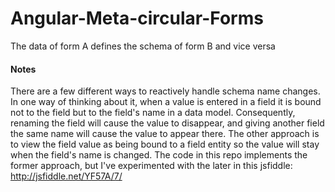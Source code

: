 Angular-Meta-circular-Forms
===========================

The data of form A defines the schema of form B and vice versa

#### Notes

There are a few different ways to reactively handle schema name changes.
In one way of thinking about it, when a value is entered in a field it is bound
not to the field but to the field's name in a data model.
Consequently, renaming the field will cause the value to disappear, and giving
another field the same name will cause the value to appear there.
The other approach is to view the field value as being bound to a field entity
so the value will stay when the field's name is changed.
The code in this repo implements the former approach,
but I've experimented with the later in this jsfiddle: http://jsfiddle.net/YF57A/7/
